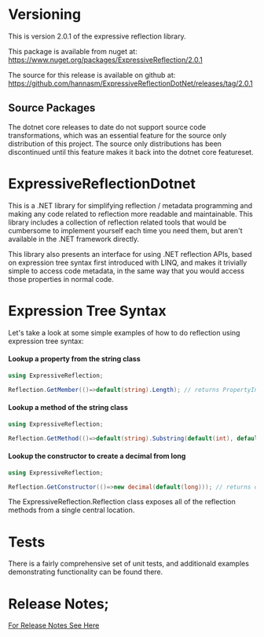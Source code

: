 # Versioning
This is version 2.0.1 of the expressive reflection library.

This package is available from nuget at: https://www.nuget.org/packages/ExpressiveReflection/2.0.1

The source for this release is available on github at: https://github.com/hannasm/ExpressiveReflectionDotNet/releases/tag/2.0.1

## Source Packages
The dotnet core releases to date do not support source code transformations, which was an essential feature for the source only distribution of this project. The source only distributions has been discontinued until this feature makes it back into the dotnet core featureset.

# ExpressiveReflectionDotnet
This is a .NET library for simplifying reflection / metadata programming and making 
any code related to reflection more readable and maintainable. This library includes
a collection of reflection related tools that would be cumbersome to implement yourself
each time you need them, but aren't available in the .NET framework directly. 

This library also presents an interface for using  .NET reflection APIs, 
based on expression tree syntax first introduced with LINQ, and makes it trivially
simple to access code metadata, in the same way that you would access those properties
in normal code.

# Expression Tree Syntax

Let's take a look at some simple examples of how to do reflection using expression tree syntax:

#### Lookup a property from the string class
```C# 
using ExpressiveReflection;

Reflection.GetMember(()=>default(string).Length); // returns PropertyInfo for string.Length
```

#### Lookup a method of the string class
```C#
using ExpressiveReflection;

Reflection.GetMethod(()=>default(string).Substring(default(int), default(int)); // returns MethodInfo for string.Substring(int,int) 
```

#### Lookup the constructor to create a decimal from long
```C#
using ExpressiveReflection;

Reflection.GetConstructor(()=>new decimal(default(long))); // returns constructorInfo for new decimal(string)
```

The ExpressiveReflection.Reflection class exposes all of the reflection methods from a single central location.

# Tests
There is a fairly comprehensive set of unit tests, and additionald examples demonstrating functionality can be found there.

# Release Notes;

[For Release Notes See Here](ExpressiveReflection.ReleaseNotes.md)
